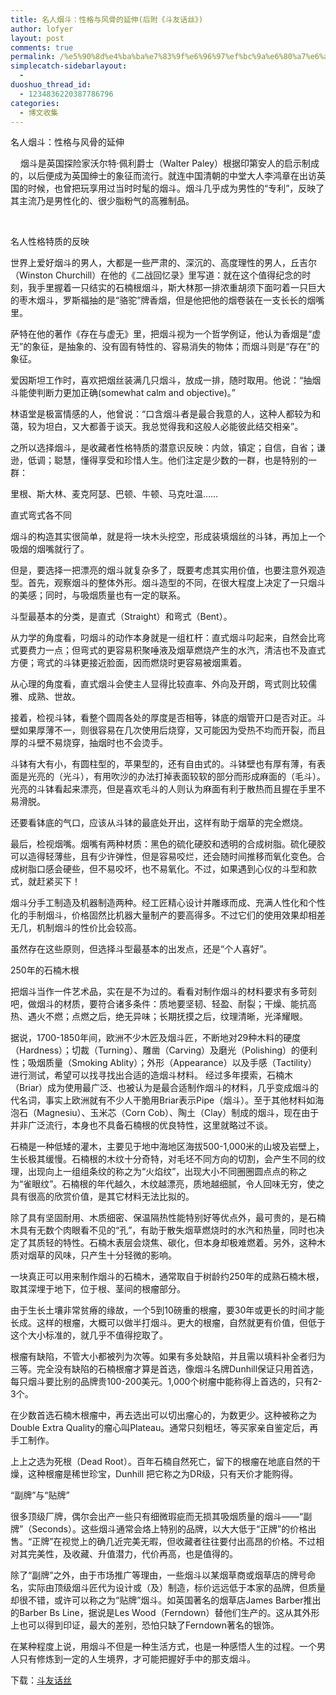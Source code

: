 ```yaml
---
title: 名人烟斗：性格与风骨的延伸(后附《斗友话丝》)
author: lofyer
layout: post
comments: true
permalink: /%e5%90%8d%e4%ba%ba%e7%83%9f%e6%96%97%ef%bc%9a%e6%80%a7%e6%a0%bc%e4%b8%8e%e9%a3%8e%e9%aa%a8%e7%9a%84%e5%bb%b6%e4%bc%b8/
simplecatch-sidebarlayout:
  - 
duoshuo_thread_id:
  - 1234836220387786796
categories:
  - 博文收集
---
```

<span>名人烟斗：性格与风骨的延伸</span>

<span>    烟斗是英国探险家沃尔特·佩利爵士（Walter Paley）根据印第安人的启示制成的，以后便成为英国绅士的象征而流行。就连中国清朝的中堂大人李鸿章在出访英国的时候，也曾把玩享用过当时时髦的烟斗。烟斗几乎成为男性的“专利”，反映了其主流乃是男性化的、很少脂粉气的高雅制品。  </span>

<span>                                        <img class="aligncenter" src="http://www.51esou.com/admin/upfiles/20090701232404.jpg" alt="" border="0" /></span>

名人性格特质的反映

世界上爱好烟斗的男人，大都是一些严肃的、深沉的、高度理性的男人，丘吉尔（Winston Churchill）在他的《二战回忆录》里写道：就在这个值得纪念的时刻，我手里握着一只结实的石楠根烟斗，斯大林那一排浓重胡须下面叼着一只巨大的枣木烟斗，罗斯福抽的是“骆驼”牌香烟，但是他把他的烟卷装在一支长长的烟嘴里。

萨特在他的著作《存在与虚无》里，把烟斗视为一个哲学例证，他认为香烟是“虚无”的象征，是抽象的、没有固有特性的、容易消失的物体；而烟斗则是“存在”的象征。

爱因斯坦工作时，喜欢把烟丝装满几只烟斗，放成一排，随时取用。他说：“抽烟斗能使判断力更加正确(somewhat calm and objective)。”

林语堂是极富情感的人，他曾说：“口含烟斗者是最合我意的人，这种人都较为和蔼，较为坦白，又大都善于谈天。我总觉得我和这般人必能彼此结交相亲”。

之所以选择烟斗，是收藏者性格特质的潜意识反映：内敛，镇定；自信，自省；谦逊，低调；聪慧，懂得享受和珍惜人生。他们注定是少数的一群，也是特别的一群：

里根、斯大林、麦克阿瑟、巴顿、牛顿、马克吐温……

直式弯式各不同

烟斗的构造其实很简单，就是将一块木头挖空，形成装填烟丝的斗钵，再加上一个吸烟的烟嘴就行了。

但是，要选择一把漂亮的烟斗就复杂多了，既要考虑其实用价值，也要注意外观造型。首先，观察烟斗的整体外形。烟斗造型的不同，在很大程度上决定了一只烟斗的美感；同时，与吸烟质量也有一定的联系。

斗型最基本的分类，是直式（Straight）和弯式（Bent）。

从力学的角度看，叼烟斗的动作本身就是一组杠杆：直式烟斗叼起来，自然会比弯式要费力一点；但弯式的更容易积聚唾液及烟草燃烧产生的水汽，清洁也不及直式方便；弯式的斗钵更接近脸面，因而燃烧时更容易被烟熏着。

从心理的角度看，直式烟斗会使主人显得比较直率、外向及开朗，弯式则比较儒雅、成熟、世故。

接着，检视斗钵，看整个圆周各处的厚度是否相等，钵底的烟管开口是否对正。斗壁如果厚薄不一，则很容易在几次使用后烧穿，又可能因为受热不均而开裂，而且厚的斗壁不易烧穿，抽烟时也不会烫手。

斗钵有大有小，有圆柱型的，苹果型的，还有自由式的。斗钵壁也有厚有薄，有表面是光亮的（光斗），有用吹沙的办法打掉表面较软的部分而形成麻面的（毛斗）。光亮的斗钵看起来漂亮，但是喜欢毛斗的人则认为麻面有利于散热而且握在手里不易滑脱。

还要看钵底的气口，应该从斗钵的最底处开出，这样有助于烟草的完全燃烧。

最后，检视烟嘴。烟嘴有两种材质：黑色的硫化硬胶和透明的合成树脂。硫化硬胶可以造得轻薄些，且有少许弹性，但是容易咬烂，还会随时间推移而氧化变色。合成树脂口感会硬些，但不易咬坏，也不易氧化。不过，如果遇到心仪的斗型和款式，就赶紧买下！

烟斗分手工制造及机器制造两种。经工匠精心设计并雕琢而成、充满人性化和个性化的手制烟斗，价格固然比机器大量制产的要高得多。不过它们的使用效果却相差无几，机制烟斗的性价比会较高。

虽然存在这些原则，但选择斗型最基本的出发点，还是“个人喜好”。

250年的石楠木根

把烟斗当作一件艺术品，实在是不为过的。看看对制作烟斗的材料要求有多苛刻吧，做烟斗的材质，要符合诸多条件：质地要坚韧、轻盈、耐裂；干燥、能抗高热、遇火不燃；点燃之后，绝无异味；长期抚摸之后，纹理清晰，光泽耀眼。

据说，1700-1850年间，欧洲不少木匠及烟斗匠，不断地对29种木料的硬度（Hardness）；切裁（Turning）、雕凿（Carving）及磨光（Polishing）的便利性；吸烟质量（Smoking Ablity）；外形（Appearance）以及手感（Tactility）进行测试，希望可以找寻找出合适的造烟斗材料。 经过多年摸索，石楠木（Briar）成为使用最广泛、也被认为是最合适制作烟斗的材料，几乎变成烟斗的代名词，事实上欧洲就有不少人干脆用Briar表示Pipe（烟斗）。至于其他材料如海泡石（Magnesiu）、玉米芯（Corn Cob）、陶土（Clay）制成的烟斗，现在由于并非广泛流行，本身也不具备石楠根的优良特性，这里就略过不谈。

石楠是一种低矮的灌木，主要见于地中海地区海拔500-1,000米的山坡及岩壁上，生长极其缓慢。石楠根的木纹十分奇特，对毛坯不同方向的切割，会产生不同的纹理，出现向上一组组条纹的称之为“火焰纹”，出现大小不同圈圈圆点点的称之为“雀眼纹”。石楠根的年代越久，木纹越漂亮，质地越细腻，令人回味无穷，使之具有很高的欣赏价值，是其它材料无法比拟的。

除了具有坚固耐用、木质细密、保温隔热性能特别好等优点外，最可贵的，是石楠木具有无数个肉眼看不见的“孔”，有助于散失烟草燃烧时的水汽和热量，同时也决定了其质轻的特性。石楠木表层会烧焦、碳化，但本身却极难燃着。另外，这种木质对烟草的风味，只产生十分轻微的影响。

一块真正可以用来制作烟斗的石楠木，通常取自于树龄约250年的成熟石楠木根，取其深埋于地下，位于根、茎间的根瘤部分。

由于生长土壤非常贫瘠的缘故，一个5到10磅重的根瘤，要30年或更长的时间才能长成。这样的根瘤，大概可以做半打烟斗。更大的根瘤，自然就更有价值，但低于这个大小标准的，就几乎不值得挖取了。

根瘤有缺陷，不管大小都被列为次等。如果有多处缺陷，并且需以填料补全者归为三等。完全没有缺陷的石楠根瘤才算是首选，像烟斗名牌Dunhill保证只用首选，每只烟斗要比别的品牌贵100-200美元。1,000个树瘤中能称得上首选的，只有2-3个。

在少数首选石楠木根瘤中，再去选出可以切出瘤心的，为数更少。这种被称之为Double Extra Quality的瘤心叫Plateau。通常只刻粗坯，等买家亲自鉴定后，再手工制作。

上上之选为死根（Dead Root）。百年石楠自然死亡，留下的根瘤在地底自然的干燥，这种根瘤是稀世珍宝，Dunhill 把它称之为DR级，只有天价才能购得。

“副牌”与“贴牌”

很多顶级厂牌，偶尔会出产一些只有细微瑕疵而无损其吸烟质量的烟斗——“副牌”（Seconds）。这些烟斗通常会烙上特别的品牌，以大大低于“正牌”的价格出售。“正牌”在视觉上的确几近完美无暇，但收藏者往往要付出高昂的价格。不过相对其完美性，及收藏、升值潜力，代价再高，也是值得的。

除了“副牌”之外，由于市场推广等理由，一些烟斗以某烟草商或烟草店的牌号命名，实际由顶级烟斗匠代为设计或（及）制造，标价远远低于本家的品牌，但质量却很不错，或许可以称之为“贴牌”烟斗。如英国著名的烟草店James Barber推出的Barber Bs Line，据说是Les Wood（Ferndown）替他们生产的。这从其外形上也可以得到印证，最大的差别，恐怕只缺了Ferndown著名的银饰。

在某种程度上说，用烟斗不但是一种生活方式，也是一种感悟人生的过程。一个男人只有修炼到一定的人生境界，才可能把握好手中的那支烟斗。

下载：[斗友话丝][1]

 [1]: http://lofyer.org/wp-content/uploads/2011/11/斗友话丝.pdf